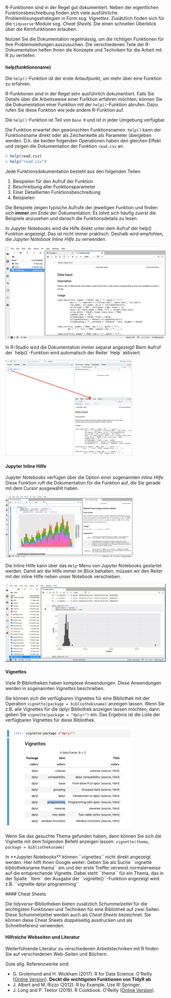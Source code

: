 R-Funktionen sind in der Regel gut dokumentiert. Neben der eigentlichen Funktionsbeschreibung finden sich viele ausführliche Problemlösungsstrategien in Form sog. *Vignettes*. Zusätzlich finden sich für die `tidyverse`-Module sog. *Cheat Sheets*. Die einen schnellen Überblick über die Kernfunktionen erlauben. 

<p class="alert alert-success" markdown="1">
<i class="fa fa-lg fa-lightbulb-o"></i> Nutzen Sie die Dokumentation regelmässig, um die richtigen Funktionen für Ihre Problemstellungen auszusuchen. Die verschiedenen Teile der R-Dokumentation helfen Ihnen die Konzepte und Techniken für die Arbeit mit R zu vertiefen.</p>

#### help(funktionsname)

Die `help()`-Funktion ist der erste Anlaufpunkt, um mehr über eine Funktion zu erfahren. 

R-Funktionen sind in der Regel sehr ausführlich dokumentiert. Falls Sie Details über die Arbeitsweise einer Funktion erfahren möchten, können Sie die Dokumentation einer Funktion mit der `help()`-Funktion abrufen. Dazu rufen Sie diese Funktion wie jede andere R-Funktion auf. 

Die `help()`-Funktion ist Teil von `Base R` und ist in jeder Umgebung verfügbar. 

Die Funktion erwartet den gewünschten Funktionsnamen. `help()` kann der Funktionsname direkt oder als Zeichenkette als Parameter übergeben werden. D.h. die beiden folgenden Operationen haben den gleichen Effekt und zeigen die Dokumentation der Funktion `read.csv` an.

```r
> help(read.csv)
> help("read.csv")
```

Jede Funktionsdokumentation besteht aus den folgenden Teilen:

1. Beispielen für den Aufruf der Funktion
2. Beschreibung aller Funktionsparameter
3. Einer Detaillierten Funktionsbeschreibung
4. Beispielen

Die Beispiele zeigen typische Aufrufe der jeweiligen Funktion und finden sich **immer** *am Ende* der Dokumentation. Es lohnt sich häufig zuerst die Beispiele anzusehen und danach die Funktionsdetails zu lesen. 

In Jupyter Notebooks wird die Hilfe direkt unter dem Aufruf der help() Funktion angezeigt. Das ist nicht immer praktisch. Deshalb wird empfohlen, die *Jupyter Notebook Inline Hilfe* zu verwenden. 

[![Hilfe Funktion in Jupyter  Notebooks](https://github.com/dxiai/r-einstieg/blob/master/bilder/help_functions_ipnb.png?raw=true)](https://github.com/dxiai/r-einstieg/blob/master/bilder/help_functions_ipnb.png?raw=true)


<p class="alert alert-warning" markdown="1">
<i class="fa fa-lg fa-exclamation-triangle"></i> In R-Studio wird die Dokumentation immer separat angezeigt! Beim Aufruf der `help()`-Funktion wird automatisch der Reiter `Help` aktiviert.
</p>

<a href="https://github.com/dxiai/r-einstieg/blob/master/bilder/help_function_rstudio.png?raw=true"  title="Hilfe Funktion in R-Studio"><img alt="help_function_rstudio.png" src="https://github.com/dxiai/r-einstieg/blob/master/bilder/help_function_rstudio.png?raw=true" width="400" height="300.91743119266" /></a>

#### Jupyter Inline Hilfe

Jupyter Notebooks verfügen über die Option einer sogenannten *inline Hilfe*. Diese Funktion ruft die Dokumentation für die Funktion auf, die Sie gerade mit dem Cursor ausgewählt haben. 

<a href="https://github.com/dxiai/r-einstieg/blob/master/bilder/JS_context_hilfe.png?raw=true" title="Jupyter Inline Hilfe"><img alt="Bildschirmfoto 2020-09-21 um 21.35.08.png" src="https://github.com/dxiai/r-einstieg/blob/master/bilder/JS_context_hilfe.png?raw=true" width="400" height="193.4868943606" /></a>

Die Inline Hilfe kann über das `Help`-Menu von Jupyter Notebooks gestartet werden. Damit wir die Hilfe immer im Blick behalten, müssen wir den Reiter mit der inline Hilfe neben unser Notebook verschieben. 

<a href="https://github.com/dxiai/r-einstieg/blob/master/bilder/JL_inline_hilfe_positionieren.gif?raw=true"><img src="https://github.com/dxiai/r-einstieg/blob/master/bilder/JL_inline_hilfe_positionieren.gif?raw=true" width="800" title="Jupyter  Inline Hilfe verschieben"></a>

#### Vignettes

Viele R-Bibliotheken haben komplexe Anwendungen. Diese Anwendungen werden in sogenannten *Vignettes* beschrieben. 

Sie können sich die verfügbaren Vignettes für eine Bibliothek mit der Operation `vignette(package = bibliotheksname)` anzeigen lassen. Wenn Sie z.B. alle Vignettes für die dplyr Bibliothek anzeigen lassen möchten, dann geben Sie `vignette(package = "dplyr")` ein. Das Ergebnis ist die Liste der verfügbaren Vignettes für diese Bibliothek. 

<a href="https://github.com/dxiai/r-einstieg/blob/master/bilder/vignettes_liste_dplyr.png?raw=true"><img alt="vignettes_liste_dplyr.png" src="https://github.com/dxiai/r-einstieg/blob/master/bilder/vignettes_liste_dplyr.png?raw=true" width="400" height="314.37308868502" /></a>

Wenn Sie das gesuchte Thema gefunden haben, dann können Sie sich die Vignette mit dem folgenden Befehl anzeigen lassen: `vignette(thema, package = bibliotheksname)`
 
<p class="alert alert-warning" markdown="1">
<i class="fa fa-lg fa-exclamation-triangle"></i> In **Jupyter Notebooks** können ``vignettes`` nicht direkt angezeigt werden. Hier hilft Ihnen Google weiter: Geben Sie als Suche ``vignette bibliotheksname thema`` ein und der erste Treffer verweist normalerweise auf die entsprechende Vignette. Dabei steht ``thema`` für ein Thema, das in der Spalte ``Item`` der Ausgabe der ``vignette()``-Funktion angezeigt wird. z.B. ``vignette dplyr programming``
</p>

#### Cheat Sheets

Die *tidyverse*-Bibliotheken bieten zusätzlich *Schummelzettel* für die wichtigsten Funktionen und Techniken für eine Bibliothek auf zwei Seiten. Diese Schummelzettel werden auch als *Cheat Sheets* bezeichnet. Sie können diese Cheat Sheets doppelseitig ausdrucken und als Schnellreferenz verwenden.

#### Hilfreiche Webseiten und Literatur

Weiterführende Literatur zu verschiedenen Arbeitstechniken mit R finden Sie auf verschiedenen Web-Seiten und Büchern.

Gute allg. Referenzwerke sind: 

* G. Grolemund and H. Wickham (2017). R for Data Science. O'Reilly ([Online Version](https://r4ds.had.co.nz/)). **Deckt die wichtigsten Funktionen von TidyR ab**
* J. Albert and M. Rizzo (2012). R by Example, Use R! Springer.
* J. Long and P. Teetor (2019). R Cookbook. O'Reilly ([Online Version](https://rc2e.com/)).
